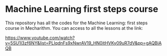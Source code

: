 # Machine Learning first steps course 
This repository has all the codes for the Machine Learning: first steps course in Mecharithm. You can access to all the lessons at the link:

https://www.youtube.com/watch?v=5SU1l3zf6NY&list=PLlqdnFs9xNwrAV19_HN0itHVKy09uR7dV&pp=gAQBiAQB
